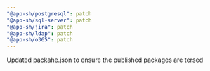 ```yaml
---
"@app-sh/postgresql": patch
"@app-sh/sql-server": patch
"@app-sh/jira": patch
"@app-sh/ldap": patch
"@app-sh/o365": patch
---
```


Updated packahe.json to ensure the published packages are tersed
